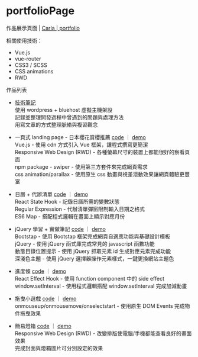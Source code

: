 # portfolioPage



作品展示頁面 | <a href="https://second9040.github.io/portfolioPage" target="_blank">Carla | portfolio</a>

相關使用技術：

* Vue.js
* vue-router 
* CSS3 / SCSS
* CSS animations
* RWD

作品列表
 * <a href="https://carlanote.com/" target="_blank">技術筆記</a>  
   使用 wordpress + bluehost 虛擬主機架設   
   記錄並整理開發過程中曾遇到的問題與處理方法   
   用寫文章的方式整理脈絡與複習觀念  

 * 一頁式 landing page - 日本櫻花賞櫻推薦 <a href="https://github.com/second9040/portfolio/tree/master/%5BVue%5D%20Cheery%20in%20Japan" target="_blank">code</a> ｜ <a href="https://second9040.github.io/portfolio/%5BVue%5D%20Cheery%20in%20Japan/cherryJapan.html" target="_blank">demo</a>  
   Vue.js - 使用 cdn 方式引入 Vue 框架，讓程式撰寫更簡潔   
   Responsive Web Design (RWD) - 各種螢幕尺寸的裝置上都能很好的察看頁面   
   npm package - swiper - 使用第三方套件來完成網頁需求  
   css animation/parallax - 使用原生 css 動畫與視差滾動效果讓網頁體驗更豐富   

 *  日曆 + 代辦清單 <a href="https://github.com/second9040/portfolio/tree/master/%5BReact%5D%20SimpleToDoList" target="_blank">code</a> ｜ <a href="https://second9040.github.io/portfolio/%5BReact%5D%20SimpleToDoList/SimpleToDoList.html" target="_blank">demo</a>   
   React State Hook - 記錄日曆所需的變數狀態  
   Regular Expression - 代辦清單彈窗限制輸入日期之格式   
   ES6 Map - 搭配程式邏輯在畫面上顯示對應月份   
 
 * jQuery 學習 + 實做筆記 <a href="https://github.com/second9040/portfolio/tree/master/%5BJQuery%5D%20Bootstrap%20%2B%20jQuery%20note" target="_blank">code</a> ｜ <a href="https://second9040.github.io/portfolio/[JQuery]%20Bootstrap%20+%20jQuery%20note/Bootstrap%20+%20jQuery%20note.html" target="_blank">demo</a>   
Bootstap - 使用 Bootstap 框架完成網頁自適應功能與基礎設計模板   
   jQuery - 使用 jQuery 函式庫完成常見的 javascript 函數功能   
   動態目錄位置提示 - 使用 jQuery 抓取元素 id 生成對應元素完成功能   
   深淺色主題 - 使用 jQuery 選擇器操作元素樣式，一鍵更換網站主題色   
 
 * 進度條 <a href="https://github.com/second9040/portfolio/tree/master/%5BReact%5D%20ProgressBar" target="_blank">code</a> ｜ <a href="https://second9040.github.io/portfolio/[React]%20ProgressBar/ProgressBar.html" target="_blank">demo</a>   
   React Effect Hook - 使用 function component 中的 side effect   
   window.setInterval - 使用程式邏輯搭配 window.setInterval 完成加減動畫   
 
 * 拖曳小遊戲 <a href="https://github.com/second9040/test0917" target="_blank">code</a> ｜ <a href="https://second9040.github.io/test0917/DragDIV.html" target="_blank">demo</a>     
    onmouseup/onmousemove/onselectstart - 使用原生 DOM Events 完成物件拖曳效果   
 
 * 簡易燈箱 <a href="https://github.com/second9040/portfolio/tree/master/%5BVue%5D%20LightBox" target="_blank">code</a> ｜ <a href="https://second9040.github.io/portfolio/[Vue]%20LightBox/LightBox.html" target="_blank">demo</a>    
   Responsive Web Design (RWD) - 改變排版使電腦/手機都能查看良好的畫面效果    
   完成封面與燈箱圖片可分別設定的效果   
    
